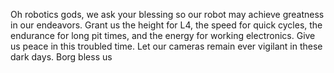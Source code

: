 Oh robotics gods, we ask your blessing so our robot may achieve greatness in our endeavors. Grant us the height for L4, the speed for quick cycles, the endurance for long pit times, and the energy for working electronics. Give us peace in this troubled time. Let our cameras remain ever vigilant in these dark days. Borg bless us
